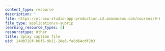 ```yaml
---
content_type: resource
description: ''
file: https://ol-ocw-studio-app-production.s3.amazonaws.com/courses/9-00sc-introduction-to-psychology-fall-2011/2400728fb0f59b1128e6fa6d64cdf2b3_76O3rulk844.srt
file_type: application/x-subrip
learning_resource_types: []
resourcetype: Other
title: 3play caption file
uid: 2400728f-b0f5-9b11-28e6-fa6d64cdf2b3
---
```

